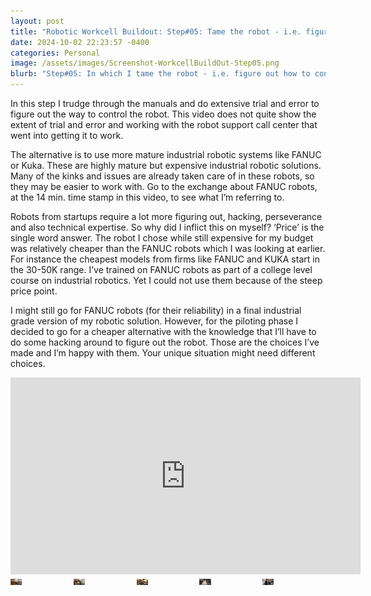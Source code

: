 ```yaml
---
layout: post
title: "Robotic Workcell Buildout: Step#05: Tame the robot - i.e. figure out how to make the robot dance to my tunes"
date: 2024-10-02 22:23:57 -0400
categories: Personal
image: /assets/images/Screenshot-WorkcellBuildOut-Step05.png
blurb: "Step#05: In which I tame the robot - i.e. figure out how to control the robot motions..."
---
```

In this step I trudge through the manuals and do extensive trial and error to figure out the way to control the robot. This video does not quite show the extent of trial and error and working with the robot support call center that went into getting it to work.

The alternative is to use more mature industrial robotic systems like FANUC or Kuka. These are highly mature but expensive industrial robotic solutions. Many of the kinks and issues are already taken care of in these robots, so they may be easier to work with. Go to the exchange about FANUC robots, at the 14 min. time stamp in this video, to see what I’m referring to.

Robots from startups require a lot more figuring out, hacking, perseverance and also technical expertise. So why did I inflict this on myself? ‘Price’ is the single word answer. The robot I chose while still expensive for my budget was relatively cheaper than the FANUC robots which I was looking at earlier. For instance the cheapest models from firms like FANUC and KUKA start in the 30-50K range. I’ve trained on FANUC robots as part of a college level course on industrial robotics. Yet I could not use them because of the steep price point.

I might still go for FANUC robots (for their reliability) in a final industrial grade version of my robotic solution. However, for the piloting phase I decided to go for a cheaper alternative with the knowledge that I’ll have to do some hacking around to figure out the robot. Those are the choices I’ve made and I’m happy with them. Your unique situation might need different choices.

<!-- Embed the YouTube video here -->
<div class="responsive-video">
<iframe width="560" height="315" src="https://www.youtube.com/embed/I38oKfu_7nI?si=kBC6A0czIj_lAlnx" title="YouTube video player" frameborder="0" allow="accelerometer; autoplay; clipboard-write; encrypted-media; gyroscope; picture-in-picture; web-share" referrerpolicy="strict-origin-when-cross-origin" allowfullscreen></iframe>
</div>

<!-- Placeholder images and video links -->
<div style="display: flex; justify-content: space-between;">
  <a href="https://www.youtube.com/embed/3eA-bqIa78I?si=SH5t6q5aga3LXWin" target="_blank">
    <img src="/assets/images/Screenshot-WorkcellBuildOut-Step01.png" alt="Video 1" style="width: 18%;">    
  </a>

  <a href="https://www.youtube.com/embed/J6ypmclWYtI?si=Ii05huXiAeRsfDBM" target="_blank">
    <img src="/assets/images/Screenshot-WorkcellBuildOut-Step02.png" alt="Video 2" style="width: 18%;">
  </a>

  <a href="https://www.youtube.com/embed/C5wmP4ESKaI?si=82XNa9LGL3L5Djz7" target="_blank">
    <img src="/assets/images/Screenshot-WorkcellBuildOut-Step03.png" alt="Video 3" style="width: 18%;">
  </a>

  <a href="https://www.youtube.com/embed/5fhrYFDEsW8?si=_jvEGbxICICRkAt-" target="_blank">
    <img src="/assets/images/Screenshot-WorkcellBuildOut-Step04.png" alt="Video 4" style="width: 18%;">
  </a>

  <a href="https://www.youtube.com/embed/I38oKfu_7nI?si=kBC6A0czIj_lAlnx" target="_blank">
    <img src="/assets/images/Screenshot-WorkcellBuildOut-Step05.png" alt="Video 5" style="width: 18%;">


  </a>
</div>
